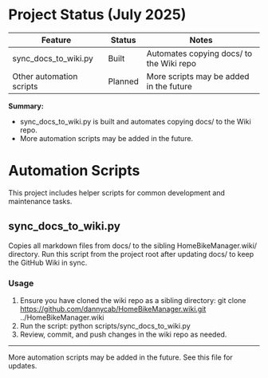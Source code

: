 # Project Status (July 2025)

| Feature                        | Status      | Notes                                             |
|--------------------------------|-------------|---------------------------------------------------|
| sync_docs_to_wiki.py           | Built       | Automates copying docs/ to the Wiki repo           |
| Other automation scripts       | Planned     | More scripts may be added in the future            |

**Summary:**
- sync_docs_to_wiki.py is built and automates copying docs/ to the Wiki repo.
- More automation scripts may be added in the future.
# Automation Scripts

This project includes helper scripts for common development and maintenance tasks.

## sync_docs_to_wiki.py
Copies all markdown files from docs/ to the sibling HomeBikeManager.wiki/ directory. Run this script from the project root after updating docs/ to keep the GitHub Wiki in sync.

### Usage
1. Ensure you have cloned the wiki repo as a sibling directory:
   git clone https://github.com/dannycab/HomeBikeManager.wiki.git ../HomeBikeManager.wiki
2. Run the script:
   python scripts/sync_docs_to_wiki.py
3. Review, commit, and push changes in the wiki repo as needed.

---

More automation scripts may be added in the future. See this file for updates.
